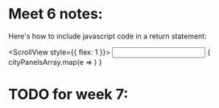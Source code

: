 # Meet 6 notes:

Here's how to include javascript code in a return statement:

<ScrollView style={{ flex: 1 }}>
          <Input functionPassdown={submit}></Input>
          {
            cityPanelsArray.map(e => <CityPanel array={cityPanelsArray} functionPassdown={rm} key={e.key} id={e.key} city={e.city} imageURL={e.src} temperature={e.temp} />)
          }
        </ScrollView>

# TODO for week 7:
